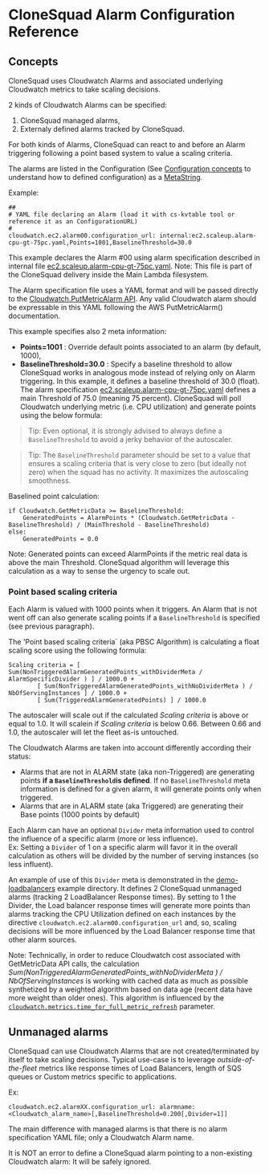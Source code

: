 
# CloneSquad Alarm Configuration Reference

## Concepts

CloneSquad uses Cloudwatch Alarms and associated underlying Cloudwatch metrics to take scaling decisions.

2 kinds of Cloudwatch Alarms can be specified:
1) CloneSquad managed alarms,
2) Externaly defined alarms tracked by CloneSquad.

For both kinds of Alarms, CloneSquad can react to and before an Alarm triggering following a point based system to 
value a scaling criteria.

The alarms are listed in the Configuration (See [Configuration concepts](CONFIGURATION_REFERENCE.md#concepts) to understand how to defined configuration) as a [MetaString](CONFIGURATION_REFERENCE.md#MetaString).

Example: 

	##
	# YAML file declaring an Alarm (load it with cs-kvtable tool or reference it as an ConfigurationURL)
	#
	cloudwatch.ec2.alarm00.configuration_url: internal:ec2.scaleup.alarm-cpu-gt-75pc.yaml,Points=1001,BaselineThreshold=30.0

This example declares the Alarm #00 using alarm specification described in internal file [ec2.scaleup.alarm-cpu-gt-75pc.yaml](../src/resources/ec2.scaleup.alarm-cpu-gt-75pc.yaml). Note: This file is part of the CloneSquad delivery inside the Main Lambda filesystem.   

The Alarm specification file uses a YAML format and will be passed directly to the [Cloudwatch.PutMetricAlarm API](https://boto3.amazonaws.com/v1/documentation/api/latest/reference/services/cloudwatch.html#CloudWatch.Client.put_metric_alarm). Any valid Cloudwatch alarm should be expressable in this YAML following the AWS PutMetricAlarm() documentation.

This example specifies also 2 meta information:
* **Points=1001**            : Override default points associated to an alarm (by default, 1000),
* **BaselineThreshold=30.0** : Specify a baseline threshold to allow CloneSquad works in analogous mode instead of relying only on Alarm triggering. In this example, it defines a baseline threshold of 30.0 (float). The alarm specification [ec2.scaleup.alarm-cpu-gt-75pc.yaml](../src/resources/ec2.scaleup.alarm-cpu-gt-75pc.yaml) defines a main Threshold of 75.0 (meaning 75 percent). CloneSquad will poll Cloudwatch underlying metric (i.e. CPU utilization) and generate points using the below formula:
> Tip: Even optional, it is strongly advised to always define a `BaselineThreshold` to avoid a jerky behavior of the autoscaler. 

> Tip: The `BaselineThreshold` parameter should be set to a value that ensures a scaling criteria that is very close to zero (but ideally not zero) when the squad has no activity. It maximizes the autoscaling smoothness.

Baselined point calculation:

	if Cloudwatch.GetMetricData >= BaselineThreshold:
	    GeneratedPoints = AlarmPoints * (Cloudwatch.GetMetricData - BaselineThreshold) / (MainThreshold - BaselineThreshold) 
	else:
	    GeneratedPoints = 0.0


Note: Generated points can exceed AlarmPoints if the metric real data is above the main Threshold. CloneSquad algorithm will leverage this
calculation as a way to sense the urgency to scale out.



### Point based scaling criteria

Each Alarm is valued with 1000 points when it triggers. An Alarm that is not went off can also generate scaling points if a 
`BaselineThreshold` is specified (see previous paragraph).

The 'Point based scaling criteria` (aka PBSC Algorithm) is calculating a float scaling score using the following formula:

	Scaling criteria = [ Sum(NonTriggeredAlarmGeneratedPoints_withDividerMeta / AlarmSpecificDivider ) ] / 1000.0 + 
			[ Sum(NonTriggeredAlarmGeneratedPoints_withNoDividerMeta ) / NbOfServingInstances ] / 1000.0 + 
			[ Sum(TriggeredAlarmGeneratedPoints) ] / 1000.0

The autoscaler will scale out if the calculated *Scaling criteria* is above or equal to 1.0. It will scalein if
*Scaling criteria* is below 0.66. Between 0.66 and 1.0, the autoscaler will let the fleet as-is untouched.

The Cloudwatch Alarms are taken into account differently according their status:
* Alarms that are not in ALARM state (aka non-Triggered) are generating points **if a `BaselineThreshold`is defined**. If no
`BaselineThreshold` meta information is defined for a given alarm, it will generate points only when triggered.
* Alarms that are in ALARM state (aka Triggered) are generating their Base points (1000 points by default)

Each Alarm can have an optional `Divider` meta information used to control the influence of a specific alarm (more or less influence).   
Ex: 
Setting a `Divider` of 1 on a specific alarm will favor it in the overall calculation as others will be divided by the number of
serving instances (so less influent).

An example of use of this `Divider` meta is demonstrated in the [demo-loadbalancers](../examples/environments/demo-loadbalancers/configure-lb-responsetime-alarm.yaml) example directory. It defines 2 CloneSquad 
unmanaged alarms (tracking 2 LoadBalancer Response times). By setting to 1 the Divider, the Load balancer response times
will generate more points than alarms tracking the CPU Utilization defined on each instances by the directive `cloudwatch.ec2.alarm00.configuration_url` and, so, scaling decisions will be more influenced by the Load Balancer response
time that other alarm sources.

Note: Technically, in order to reduce Cloudwatch cost associated with GetMetricData API calls, the calculation *Sum(NonTriggeredAlarmGeneratedPoints_withNoDividerMeta ) / NbOfServingInstances* is working with cached data as much as possible synthetized by a weighted algorithm based on data age (recent data have more weight than older ones). This algorithm is
influenced by the [`cloudwatch.metrics.time_for_full_metric_refresh`](CONFIGURATION_REFERENCE.md#cloudwatchmetricstime_for_full_metric_refresh) parameter.

## Unmanaged alarms

CloneSquad can use Cloudwatch Alarms that are not created/terminated by itself to take scaling decisions. 
Typical use-case is to leverage *outside-of-the-fleet* metrics like response times of Load Balancers, length of SQS queues or 
Custom metrics specific to applications.

Ex:

	cloudwatch.ec2.alarmXX.configuration_url: alarmname:<Cloudwatch_alarm_name>[,BaselineThreshold=0.200[,Divider=1]]
	
The main difference with managed alarms is that there is no alarm specification YAML file; only a Cloudwatch Alarm name.

It is NOT an error to define a CloneSquad alarm pointing to a non-existing Cloudwatch alarm: It will be safely ignored.







